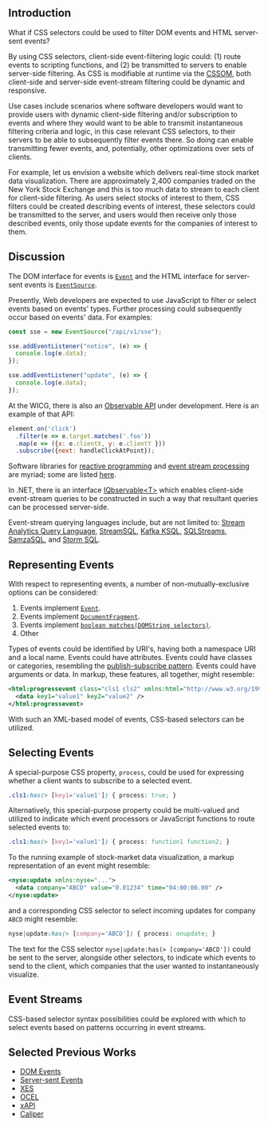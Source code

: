 ## Introduction

What if CSS selectors could be used to filter DOM events and HTML server-sent events?

By using CSS selectors, client-side event-filtering logic could: (1) route events to scripting functions, and (2) be transmitted to servers to enable server-side filtering. As CSS is modifiable at runtime via the [CSSOM](https://drafts.csswg.org/cssom/), both client-side and server-side event-stream filtering could be dynamic and responsive.

Use cases include scenarios where software developers would want to provide users with dynamic client-side filtering and/or subscription to events and where they would want to be able to transmit instantaneous filtering criteria and logic, in this case relevant CSS selectors, to their servers to be able to subsequently filter events there. So doing can enable transmitting fewer events, and, potentially, other optimizations over sets of clients.

For example, let us envision a website which delivers real-time stock market data visualization. There are approximately 2,400 companies traded on the New York Stock Exchange and this is too much data to stream to each client for client-side filtering. As users select stocks of interest to them, CSS filters could be created describing events of interest, these selectors could be transmitted to the server, and users would then receive only those described events, only those update events for the companies of interest to them.

## Discussion

The DOM interface for events is [`Event`](https://dom.spec.whatwg.org/#interface-event) and the HTML interface for server-sent events is [`EventSource`](https://html.spec.whatwg.org/multipage/server-sent-events.html#the-eventsource-interface).

Presently, Web developers are expected to use JavaScript to filter or select events based on events' types. Further processing could subsequently occur based on events' data. For examples:

```js
const sse = new EventSource("/api/v1/sse");

sse.addEventListener("notice", (e) => {
  console.log(e.data);
});

sse.addEventListener("update", (e) => {
  console.log(e.data);
});
```

At the WICG, there is also an [Observable API](https://github.com/WICG/observable) under development. Here is an example of that API:

```js
element.on('click')
  .filter(e => e.target.matches('.foo'))
  .map(e => ({x: e.clientX, y: e.clientY }))
  .subscribe({next: handleClickAtPoint});
```

Software libraries for [reactive programming](https://en.wikipedia.org/wiki/Reactive_programming) and [event stream processing](https://en.wikipedia.org/wiki/Stream_processing) are myriad; some are listed [here](https://github.com/WICG/observable#userland-libraries).

In .NET, there is an interface [IQbservable&lt;T&gt;](https://learn.microsoft.com/en-us/previous-versions/dotnet/reactive-extensions/hh229328(v=vs.103)) which enables client-side event-stream queries to be constructed in such a way that resultant queries can be processed server-side.

Event-stream querying languages include, but are not limited to: [Stream Analytics Query Language](https://learn.microsoft.com/en-us/stream-analytics-query/stream-analytics-query-language-reference), [StreamSQL](https://en.wikipedia.org/wiki/StreamSQL), [Kafka KSQL](https://www.confluent.io/blog/ksql-open-source-streaming-sql-for-apache-kafka/), [SQLStreams](http://sqlstream.com/), [SamzaSQL](https://ieeexplore.ieee.org/document/7530060/), and [Storm SQL](http://storm.apache.org/releases/2.1.0/storm-sql.html).

## Representing Events

With respect to representing events, a number of non-mutually-exclusive options can be considered:

1. Events implement [`Event`](https://dom.spec.whatwg.org/#interface-event).
2. Events implement [`DocumentFragment`](https://dom.spec.whatwg.org/#interface-documentfragment).
3. Events implement [`boolean matches(DOMString selectors)`](https://dom.spec.whatwg.org/#dom-element-matches).
4. Other

Types of events could be identified by URI's, having both a namespace URI and a local name. Events could have attributes. Events could have classes or categories, resembling the [publish-subscribe pattern](https://en.wikipedia.org/wiki/Publish%E2%80%93subscribe_pattern). Events could have arguments or data. In markup, these features, all together, might resemble:

```xml
<html:progressevent class="cls1 cls2" xmlns:html="http://www.w3.org/1999/xhtml">
  <data key1="value1" key2="value2" />
</html:progressevent>
```

With such an XML-based model of events, CSS-based selectors can be utilized.

## Selecting Events

A special-purpose CSS property, `process`, could be used for expressing whether a client wants to subscribe to a selected event.

```css
.cls1:has(> [key1='value1']) { process: true; }
```

Alternatively, this special-purpose property could be multi-valued and utilized to indicate which event processors or JavaScript functions to route selected events to:

```css
.cls1:has(> [key1='value1']) { process: function1 function2; }
```

To the running example of stock-market data visualization, a markup representation of an event might resemble:

```xml
<nyse:update xmlns:nyse="...">
  <data company="ABCD" value="0.01234" time="04:00:00.00" />
</nyse:update>
```

and a corresponding CSS selector to select incoming updates for company `ABCD` might resemble:

```css
nyse|update:has(> [company='ABCD']) { process: onupdate; }
```

The text for the CSS selector `nyse|update:has(> [company='ABCD'])` could be sent to the server, alongside other selectors, to indicate which events to send to the client, which companies that the user wanted to instantaneously visualize.

## Event Streams

CSS-based selector syntax possibilities could be explored with which to select events based on patterns occurring in event streams.

## Selected Previous Works
* [DOM Events](https://dom.spec.whatwg.org/#events)
* [Server-sent Events](https://html.spec.whatwg.org/multipage/server-sent-events.html)
* [XES](https://xes-standard.org/)
* [OCEL](https://www.ocel-standard.org/)
* [xAPI](https://xapi.com/)
* [Caliper](https://www.imsglobal.org/activity/caliper)

